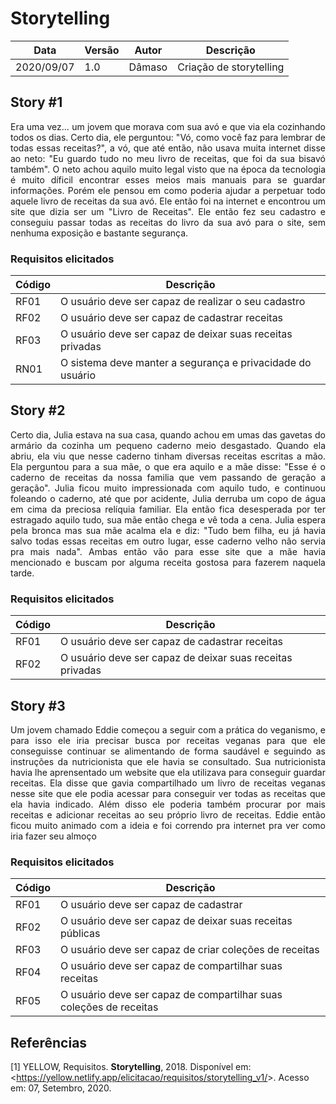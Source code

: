 # Storytelling

| Data |Versão| Autor | Descrição |
| ---- | ---- | ----- | --------- |
| 2020/09/07 | 1.0 | Dâmaso | Criação de storytelling |

## Story #1

<p align="justify"> Era uma vez... um jovem que morava com sua avó e que via ela cozinhando todos os dias. Certo dia, ele perguntou: "Vó, como você faz para lembrar de todas essas receitas?", a vó, que até então, não usava muita internet disse ao neto: "Eu guardo tudo no meu livro de receitas, que foi da sua bisavó também". O neto achou aquilo muito legal visto que na época da tecnologia é muito díficil encontrar esses meios mais manuais para se guardar informações. Porém ele pensou em como poderia ajudar a perpetuar todo aquele livro de receitas da sua avó. Ele então foi na internet e encontrou um site que dizia ser um "Livro de Receitas". Ele então fez seu cadastro e conseguiu passar todas as receitas do livro da sua avó para o site, sem nenhuma exposição e bastante segurança. </p>

### Requisitos elicitados

| Código |Descrição|
|-- | --- |
| RF01 | O usuário deve ser capaz de realizar o seu cadastro | 
| RF02 | O usuário deve ser capaz de cadastrar receitas |
| RF03 | O usuário deve ser capaz de deixar suas receitas privadas |
| RN01 | O sistema deve manter a segurança e privacidade do usuário|

## Story #2

<p align="justify"> Certo dia, Julia estava na sua casa, quando achou em umas das gavetas do armário da cozinha um pequeno caderno meio desgastado. Quando ela abriu, ela viu que nesse caderno tinham diversas receitas escritas a mão. Ela perguntou para a sua mãe, o que era aquilo e a mãe disse: "Esse é o caderno de receitas da nossa familia que vem passando de geração a geração". Julia ficou muito impressionada com aquilo tudo, e continuou foleando o caderno, até que por acidente, Julia derruba um copo de água em cima da preciosa relíquia familiar. Ela então fica desesperada por ter estragado aquilo tudo, sua mãe então chega e vê toda a cena. Julia espera pela bronca mas sua mãe acalma ela e diz: "Tudo bem filha, eu já havia salvo todas essas receitas em outro lugar, esse caderno velho não servia pra mais nada". Ambas então vão para esse site que a mãe havia mencionado e buscam por alguma receita gostosa para fazerem naquela tarde. </p>

### Requisitos elicitados

| Código |Descrição|
|-- | --- |
| RF01 | O usuário deve ser capaz de cadastrar receitas |
| RF02 | O usuário deve ser capaz de deixar suas receitas privadas |

## Story #3

<p align="justify"> Um jovem chamado Eddie começou a seguir com a prática do veganismo, e para isso ele iria precisar busca por receitas veganas para que ele conseguisse continuar se alimentando de forma saudável e seguindo as instruções da nutricionista que ele havia se consultado. Sua nutricionista havia lhe aprensentado um website que ela utilizava para conseguir guardar receitas. Ela disse que gavia compartilhado um livro de receitas veganas nesse site que ele podia acessar para conseguir ver todas as receitas que ela havia indicado. Além disso ele poderia também procurar por mais receitas e adicionar receitas ao seu próprio livro de receitas. Eddie então ficou muito animado com a ideia e foi correndo pra internet pra ver como iria fazer seu almoço </p>

### Requisitos elicitados

| Código |Descrição|
|-- | --- |
| RF01 | O usuário deve ser capaz de cadastrar |
| RF02 | O usuário deve ser capaz de deixar suas receitas públicas |
| RF03 | O usuário deve ser capaz de criar coleções de receitas |
| RF04 | O usuário deve ser capaz de compartilhar suas receitas |
| RF05 | O usuário deve ser capaz de compartilhar suas coleções de receitas |


## Referências

[1] YELLOW, Requisitos. **Storytelling**, 2018. Disponível em: <<https://yellow.netlify.app/elicitacao/requisitos/storytelling_v1/>>. Acesso em: 07, Setembro, 2020.
